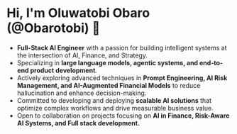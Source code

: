 # Hi, I'm Oluwatobi Obaro (@Obarotobi) 👋

* **Full-Stack AI Engineer** with a passion for building intelligent systems at the intersection of AI, Finance, and Strategy.
* Specializing in **large language models, agentic systems, and end-to-end product development**.
* Actively exploring advanced techniques in **Prompt Engineering, AI Risk Management, and AI-Augmented Financial Models** to reduce hallucination and enhance decision-making.
* Committed to developing and deploying **scalable AI solutions** that optimize complex workflows and drive measurable business value.
* Open to collaboration on projects focusing on **AI in Finance, Risk-Aware AI Systems, and Full stack development.**


